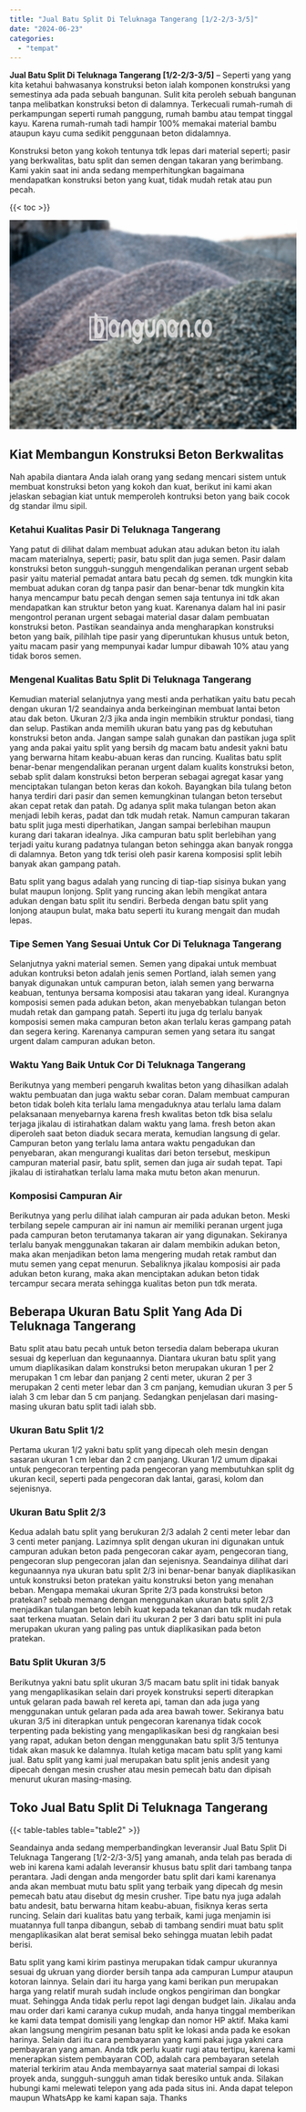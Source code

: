```yaml
---
title: "Jual Batu Split Di Teluknaga Tangerang [1/2-2/3-3/5]"
date: "2024-06-23"
categories: 
  - "tempat"
---
```


**Jual Batu Split Di Teluknaga Tangerang \[1/2-2/3-3/5\]** – Seperti yang yang kita ketahui bahwasanya konstruksi beton ialah komponen konstruksi yang semestinya ada pada sebuah bangunan. Sulit kita peroleh sebuah bangunan tanpa melibatkan konstruksi beton di dalamnya. Terkecuali rumah-rumah di perkampungan seperti rumah panggung, rumah bambu atau tempat tinggal kayu. Karena rumah-rumah tadi hampir 100% memakai material bambu ataupun kayu cuma sedikit penggunaan beton didalamnya.

Konstruksi beton yang kokoh tentunya tdk lepas dari material seperti; pasir yang berkwalitas, batu split dan semen dengan takaran yang berimbang. Kami yakin saat ini anda sedang memperhitungkan bagaimana mendapatkan konstruksi beton yang kuat, tidak mudah retak atau pun pecah.

{{< toc >}}

![Jual Batu Split Di Teluknaga Tangerang [1/2-2/3-3/5]](/images/jual-batu-split-15.png)

## Kiat Membangun Konstruksi Beton Berkwalitas

Nah apabila diantara Anda ialah orang yang sedang mencari sistem untuk membuat konstruksi beton yang kokoh dan kuat, berikut ini kami akan jelaskan sebagian kiat untuk memperoleh kontruksi beton yang baik cocok dg standar ilmu sipil.

### Ketahui Kualitas Pasir Di Teluknaga Tangerang

Yang patut di dilihat dalam membuat adukan atau adukan beton itu ialah macam materialnya, seperti; pasir, batu split dan juga semen. Pasir dalam konstruksi beton sungguh-sungguh mengendalikan peranan urgent sebab pasir yaitu material pemadat antara batu pecah dg semen. tdk mungkin kita membuat adukan coran dg tanpa pasir dan benar-benar tdk mungkin kita hanya mencampur batu pecah dengan semen saja tentunya ini tdk akan mendapatkan kan struktur beton yang kuat. Karenanya dalam hal ini pasir mengontrol peranan urgent sebagai material dasar dalam pembuatan konstruksi beton. Pastikan seandainya anda mengharapkan konstruksi beton yang baik, pilihlah tipe pasir yang diperuntukan khusus untuk beton, yaitu macam pasir yang mempunyai kadar lumpur dibawah 10% atau yang tidak boros semen.

### Mengenal Kualitas Batu Split Di Teluknaga Tangerang

Kemudian material selanjutnya yang mesti anda perhatikan yaitu batu pecah dengan ukuran 1/2 seandainya anda berkeinginan membuat lantai beton atau dak beton. Ukuran 2/3 jika anda ingin membikin struktur pondasi, tiang dan selup. Pastikan anda memilih ukuran batu yang pas dg kebutuhan konstruksi beton anda. Jangan sampe salah gunakan dan pastikan juga split yang anda pakai yaitu split yang bersih dg macam batu andesit yakni batu yang berwarna hitam keabu-abuan keras dan runcing. Kualitas batu split benar-benar mengendalikan peranan urgent dalam kualits konstruksi beton, sebab split dalam konstruksi beton berperan sebagai agregat kasar yang menciptakan tulangan beton keras dan kokoh. Bayangkan bila tulang beton hanya terdiri dari pasir dan semen kemungkinan tulangan beton tersebut akan cepat retak dan patah. Dg adanya split maka tulangan beton akan menjadi lebih keras, padat dan tdk mudah retak. Namun campuran takaran batu split juga mesti diperhatikan, Jangan sampai berlebihan maupun kurang dari takaran idealnya. Jika campuran batu split berlebihan yang terjadi yaitu kurang padatnya tulangan beton sehingga akan banyak rongga di dalamnya. Beton yang tdk terisi oleh pasir karena komposisi split lebih banyak akan gampang patah.

Batu split yang bagus adalah yang runcing di tiap-tiap sisinya bukan yang bulat maupun lonjong. Split yang runcing akan lebih mengikat antara adukan dengan batu split itu sendiri. Berbeda dengan batu split yang lonjong ataupun bulat, maka batu seperti itu kurang mengait dan mudah lepas.

### Tipe Semen Yang Sesuai Untuk Cor Di Teluknaga Tangerang

Selanjutnya yakni material semen. Semen yang dipakai untuk membuat adukan kontruksi beton adalah jenis semen Portland, ialah semen yang banyak digunakan untuk campuran beton, ialah semen yang berwarna keabuan, tentunya bersama komposisi atau takaran yang ideal. Kurangnya komposisi semen pada adukan beton, akan menyebabkan tulangan beton mudah retak dan gampang patah. Seperti itu juga dg terlalu banyak komposisi semen maka campuran beton akan terlalu keras gampang patah dan segera kering. Karenanya campuran semen yang setara itu sangat urgent dalam campuran adukan beton.

### Waktu Yang Baik Untuk Cor Di Teluknaga Tangerang

Berikutnya yang memberi pengaruh kwalitas beton yang dihasilkan adalah waktu pembuatan dan juga waktu sebar coran. Dalam membuat campuran beton tidak boleh kita terlalu lama mengaduknya atau terlalu lama dalam pelaksanaan menyebarnya karena fresh kwalitas beton tdk bisa selalu terjaga jikalau di istirahatkan dalam waktu yang lama. fresh beton akan diperoleh saat beton diaduk secara merata, kemudian langsung di gelar. Campuran beton yang terlalu lama antara waktu pengadukan dan penyebaran, akan mengurangi kualitas dari beton tersebut, meskipun campuran material pasir, batu split, semen dan juga air sudah tepat. Tapi jikalau di istirahatkan terlalu lama maka mutu beton akan menurun.

### Komposisi Campuran Air

Berikutnya yang perlu dilihat ialah campuran air pada adukan beton. Meski terbilang sepele campuran air ini namun air memiliki peranan urgent juga pada campuran beton terutamanya takaran air yang digunakan. Sekiranya terlalu banyak menggunakan takaran air dalam membikin adukan beton, maka akan menjadikan beton lama mengering mudah retak rambut dan mutu semen yang cepat menurun. Sebaliknya jikalau komposisi air pada adukan beton kurang, maka akan menciptakan adukan beton tidak tercampur secara merata sehingga kualitas beton pun tdk merata.

## Beberapa Ukuran Batu Split Yang Ada Di Teluknaga Tangerang

Batu split atau batu pecah untuk beton tersedia dalam beberapa ukuran sesuai dg keperluan dan kegunaannya. Diantara ukuran batu split yang umum diaplikasikan dalam konstruksi beton merupakan ukuran 1 per 2 merupakan 1 cm lebar dan panjang 2 centi meter, ukuran 2 per 3 merupakan 2 centi meter lebar dan 3 cm panjang, kemudian ukuran 3 per 5 ialah 3 cm lebar dan 5 cm panjang. Sedangkan penjelasan dari masing-masing ukuran batu split tadi ialah sbb.

### Ukuran Batu Split 1/2

Pertama ukuran 1/2 yakni batu split yang dipecah oleh mesin dengan sasaran ukuran 1 cm lebar dan 2 cm panjang. Ukuran 1/2 umum dipakai untuk pengecoran terpenting pada pengecoran yang membutuhkan split dg ukuran kecil, seperti pada pengecoran dak lantai, garasi, kolom dan sejenisnya.

### Ukuran Batu Split 2/3

Kedua adalah batu split yang berukuran 2/3 adalah 2 centi meter lebar dan 3 centi meter panjang. Lazimnya split dengan ukuran ini digunakan untuk campuran adukan beton pada pengecoran cakar ayam, pengecoran tiang, pengecoran slup pengecoran jalan dan sejenisnya. Seandainya dilihat dari kegunaannya nya ukuran batu split 2/3 ini benar-benar banyak diaplikasikan untuk konstruksi beton pratekan yaitu konstruksi beton yang menahan beban. Mengapa memakai ukuran Sprite 2/3 pada konstruksi beton pratekan? sebab memang dengan menggunakan ukuran batu split 2/3 menjadikan tulangan beton lebih kuat kepada tekanan dan tdk mudah retak saat terkena muatan. Selain dari itu ukuran 2 per 3 dari batu split ini pula merupakan ukuran yang paling pas untuk diaplikasikan pada beton pratekan.

### Batu Split Ukuran 3/5

Berikutnya yakni batu split ukuran 3/5 macam batu split ini tidak banyak yang mengaplikasikan selain dari proyek konstruksi seperti diterapkan untuk gelaran pada bawah rel kereta api, taman dan ada juga yang menggunakan untuk gelaran pada ada area bawah tower. Sekiranya batu ukuran 3/5 ini diterapkan untuk pengecoran karenanya tidak cocok terpenting pada bekisting yang mengaplikasikan besi dg rangkaian besi yang rapat, adukan beton dengan menggunakan batu split 3/5 tentunya tidak akan masuk ke dalamnya. Itulah ketiga macam batu split yang kami jual. Batu split yang kami jual merupakan batu split jenis andesit yang dipecah dengan mesin crusher atau mesin pemecah batu dan dipisah menurut ukuran masing-masing.

## Toko Jual Batu Split Di Teluknaga Tangerang

{{< table-tables table="table2" >}}

Seandainya anda sedang memperbandingkan leveransir Jual Batu Split Di Teluknaga Tangerang \[1/2-2/3-3/5\] yang amanah, anda telah pas berada di web ini karena kami adalah leveransir khusus batu split dari tambang tanpa perantara. Jadi dengan anda mengorder batu split dari kami karenanya anda akan membuat mutu batu split yang terbaik yang dipecah dg mesin pemecah batu atau disebut dg mesin crusher. Tipe batu nya juga adalah batu andesit, batu berwarna hitam keabu-abuan, fisiknya keras serta runcing. Selain dari kualitas batu yang terbaik, kami juga menjamin isi muatannya full tanpa dibangun, sebab di tambang sendiri muat batu split mengaplikasikan alat berat semisal beko sehingga muatan lebih padat berisi.

Batu split yang kami kirim pastinya merupakan tidak campur ukurannya sesuai dg ukruan yang diorder bersih tanpa ada campuran Lumpur ataupun kotoran lainnya. Selain dari itu harga yang kami berikan pun merupakan harga yang relatif murah sudah include ongkos pengiriman dan bongkar muat. Sehingga Anda tidak perlu repot lagi dengan budget lain. Jikalau anda mau order dari kami caranya cukup mudah, anda hanya tinggal memberikan ke kami data tempat domisili yang lengkap dan nomor HP aktif. Maka kami akan langsung mengirim pesanan batu split ke lokasi anda pada ke esokan harinya. Selain dari itu cara pembayaran yang kami pakai juga yakni cara pembayaran yang aman. Anda tdk perlu kuatir rugi atau tertipu, karena kami menerapkan sistem pembayaran COD, adalah cara pembayaran setelah material terkirim atau Anda membayarnya saat material sampai di lokasi proyek anda, sungguh-sungguh aman tidak beresiko untuk anda. Silakan hubungi kami melewati telepon yang ada pada situs ini. Anda dapat telepon maupun WhatsApp ke kami kapan saja. Thanks
